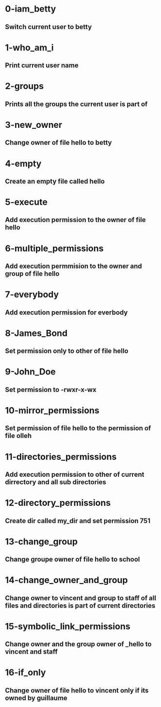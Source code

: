 # 0-iam_betty
## Switch current user to betty

# 1-who_am_i
## Print current user name

# 2-groups
## Prints all the groups the current user is part of

# 3-new_owner
## Change owner of file hello to betty

# 4-empty
## Create an empty file called hello

# 5-execute
## Add execution permission to the owner of file hello

# 6-multiple_permissions
## Add execution permmision to the owner and group of file hello

# 7-everybody
## Add execution permission for everbody

# 8-James_Bond
## Set permission only to other of file hello

# 9-John_Doe
## Set permission to -rwxr-x-wx

# 10-mirror_permissions
## Set permission of file hello to the permission of file olleh

# 11-directories_permissions
## Add execution permission to other of current dirrectory and all sub directories

# 12-directory_permissions
## Create dir called my_dir and set permission 751

# 13-change_group
## Change groupe owner of file hello to school

# 14-change_owner_and_group
## Change owner to vincent and group to staff of all files and directories is part of current directories

# 15-symbolic_link_permissions
## Change owner and the group owner of _hello to vincent and staff

# 16-if_only
## Change owner of file hello to vincent only if its owned by guillaume
